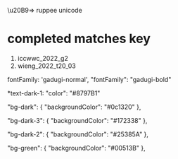 \u20B9=> ruppee unicode

# completed matches key 
1. iccwwc_2022_g2
2. wieng_2022_t20_03

fontFamily: 'gadugi-normal',
"fontFamily": "gadugi-bold"

*text-dark-1:
    "color": "#8797B1"

"bg-dark": {
    "backgroundColor": "#0c1320"
  },    

 "bg-dark-3": {
    "backgroundColor": "#172338"
},

"bg-dark-2": {
    "backgroundColor": "#25385A"
  },
   
"bg-green": {
    "backgroundColor": "#00513B"
  },